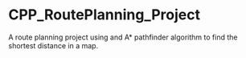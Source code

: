 # CPP_RoutePlanning_Project
A route planning project using and A* pathfinder algorithm to find the shortest distance in a map.
